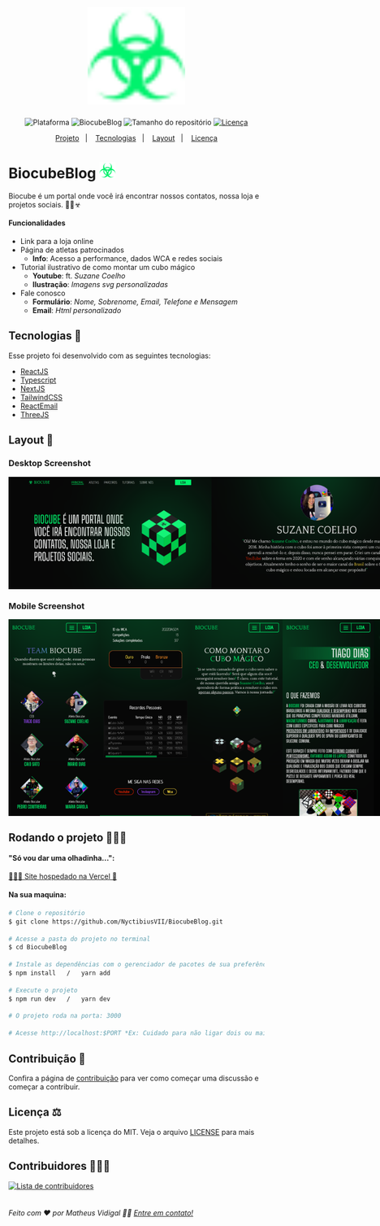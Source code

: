 <h1 align="center">
    <img src=".github/favicon.svg" width="192" alt="Logo BiocubeBlog">
</h1>
<p align="center">
    <img alt="Plataforma" src="https://img.shields.io/static/v1?label=Plataforma&message=Web&color=111111&labelColor=01F26D">
    <img alt="BiocubeBlog" src="https://img.shields.io/static/v1?label=Version&message=1.12.52&color=111111&labelColor=01F26D">
    <img alt="Tamanho do repositório" src="https://img.shields.io/github/repo-size/NyctibiusVII/BiocubeBlog?color=111111&labelColor=01F26D">
    <a href="https://github.com/NyctibiusVII/BiocubeBlog/blob/main/LICENSE">
        <img alt="Licença" src="https://img.shields.io/static/v1?label=License&message=MIT&color=111111&labelColor=01F26D">
    </a>
</p>
<p align="center">
    <a href="#biocubeblog-">Projeto</a>&nbsp;&nbsp;&nbsp;|&nbsp;&nbsp;&nbsp;
    <a href="#tecnologias-">Tecnologias</a>&nbsp;&nbsp;&nbsp;|&nbsp;&nbsp;&nbsp;
    <a href="#layout-">Layout</a>&nbsp;&nbsp;&nbsp;|&nbsp;&nbsp;&nbsp;
    <a href="#licença-%EF%B8%8F">Licença</a>
</p>

# BiocubeBlog <img src=".github/favicon.svg" width="32" alt="favicon">
Biocube é um portal onde você irá encontrar nossos contatos, nossa loja e projetos sociais. 🤹‍♀️☣

#### Funcionalidades
* Link para a loja online
* Página de atletas patrocinados
    * __Info__: Acesso a performance, dados WCA e redes sociais
* Tutorial ilustrativo de como montar um cubo mágico
    * __Youtube__: ft. _Suzane Coelho_
    * __Ilustração__: _Imagens svg personalizadas_
* Fale conosco
    * __Formulário__: _Nome, Sobrenome, Email, Telefone e Mensagem_
    * __Email__: _Html personalizado_

## Tecnologias 🚀
Esse projeto foi desenvolvido com as seguintes tecnologias:
- [ReactJS](https://pt-br.reactjs.org)
- [Typescript](https://www.typescriptlang.org)
- [NextJS](https://nextjs.org)
- [TailwindCSS](https://tailwindcss.com)
- [ReactEmail](https://react.email)
- [ThreeJS](https://threejs.org)

## Layout 🚧
### Desktop Screenshot
<div style="display: flex; flex-direction: 'column'; align-items: 'center';">
<!-- Responsive, 1280 x 650, 65% (Laptop L) -->
    <img width="400px" src=".github/principal-desktop.png">
    <img width="400px" src=".github/atleta-desktop.png">
    <img width="400px" src=".github/principal-2-desktop.png">
    <img width="400px" src=".github/atleta-2-desktop.png">
    <img width="400px" src=".github/parceiro-desktop.png">
    <img width="400px" src=".github/email-desktop.png">
</div>

### Mobile Screenshot
<div style="display: flex; flex-direction: 'row';">
<!-- Responsive, 400 x 860, 60% (Mobile X11T) -->
    <img width="180px" src=".github/atletas-mobile.png">
    <img width="180px" src=".github/atleta-mobile.png">
    <img width="180px" src=".github/tutoriais-mobile.png">
    <img width="180px" src=".github/sobre-mobile.png">
    <img width="180px" src=".github/atletas-2-mobile.png">
    <img width="180px" src=".github/404-mobile.png">
    <img width="180px" src=".github/tutoriais-2-mobile.png">
</div>

## Rodando o projeto 🚴🏻‍♂️
#### "Só vou dar uma olhadinha...":
  <a href="https://biocube.vercel.app">👩🏻‍🏫 Site hospedado na Vercel 📄</a>

#### Na sua maquina:
```bash
# Clone o repositório
$ git clone https://github.com/NyctibiusVII/BiocubeBlog.git

# Acesse a pasta do projeto no terminal
$ cd BiocubeBlog

# Instale as dependências com o gerenciador de pacotes de sua preferência
$ npm install   /   yarn add

# Execute o projeto
$ npm run dev   /   yarn dev

# O projeto roda na porta: 3000

# Acesse http://localhost:$PORT *Ex: Cuidado para não ligar dois ou mais projetos na mesma porta.
```

## Contribuição 💭
Confira a página de [contribuição](./CONTRIBUTING) para ver como começar uma discussão e começar a contribuir.

## Licença ⚖️
Este projeto está sob a licença do MIT. Veja o arquivo [LICENSE](https://github.com/NyctibiusVII/BiocubeBlog/blob/main/LICENSE) para mais detalhes.

## Contribuidores 🦸🏻‍♂️
<a href="https://github.com/NyctibiusVII/BiocubeBlog/graphs/contributors">
    <img src="https://contributors-img.web.app/image?repo=NyctibiusVII/BiocubeBlog&max=500" alt="Lista de contribuidores" width="15%"/>
</a>

<br/>
<br/>

###### Feito com ❤️ por Matheus Vidigal 👋🏻 [Entre em contato!](https://www.linkedin.com/in/matheus-vidigal-nyctibiusvii)